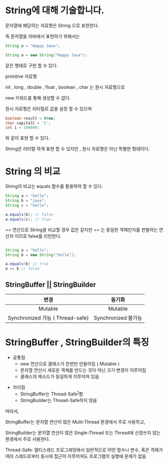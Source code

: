 # String에 대해 기술합니다.

문자열에 해당하는 자료형은 String 으로 표현한다.

즉 문자열을 자바에서 표현하기 위해서는

```java
String a = "Happy Java";

String a = new String("Happy Java");
```

같은 형태로 구현 할 수 있다.

primitive 자료형

int , long , double , float , boolean , char 는 원시 자료형으로

new 키워드를 통해 생성할 수 없다.

원시 자료형은 리터럴로 값을 설정 할 수 있으며

```java
boolean result = true;
char capitalC = 'C';
int i = 100000;
```

와 같이 표현 할 수 있다.

String은 리터럴 하게 표현 할 수 있지만 , 원시 자료형은 아닌 특별한 형태이다.

# String 의 비교

String의 비교는 equals 함수를 활용하여 할 수 있다.

```java
String a = "hello";
String b = "java";
String c = "hello";

a.equals(b); // false
a.equals(c); // true

```

== 연산으로 String을 비교할 경우 값은 같지만 == 는 동일한 객체인지를 판별하는 연산자 이므로 false를 리턴한다.

```java

String a = "hello";
String b = new String("hello");

a.equals(b) // true
a == b // false
```

## StringBuffer || StringBuilder

|               변경               |       동기화        |
| :------------------------------: | :-----------------: |
|             Mutable              |       Mutable       |
| Synchronized 가능 ( Thread-safe) | Synchronized 불가능 |

# StringBuffer , StringBuilder의 특징

- 공통점
  - new 연산으로 클래스가 한번만 만들어짐 ( Mutable )
  * 문자열 연산시 새로운 객체를 만드는 것이 아닌 크기 변경이 이루어짐
  - 클래스의 메소드가 동일하게 이루어져 있음

* 차이점
  - StringBuffer는 Thread-Safe<sup>[1](#Thread-Safe)</sup>함
  - StringBuilder는 Thread-Safe하지 않음

따라서,

StringBuffer는 문자열 연산이 많은 Multi-Thread 환경에서 주로 사용하고,

StringBuilder는 문자열 연산이 많은 Single-Thread 또는 Thread에 신경쓰지 않는 환경에서 주로 사용한다.

<a name="Thread-Safe">Thread-Safe</a>: 멀티스레드 프로그래밍에서 일반적으로 어떤 함수나 변수, 혹은 객체가
여러 스레드로부터 동시에 접근이 이루어져도 프로그램의 실행에 문제가 없음
